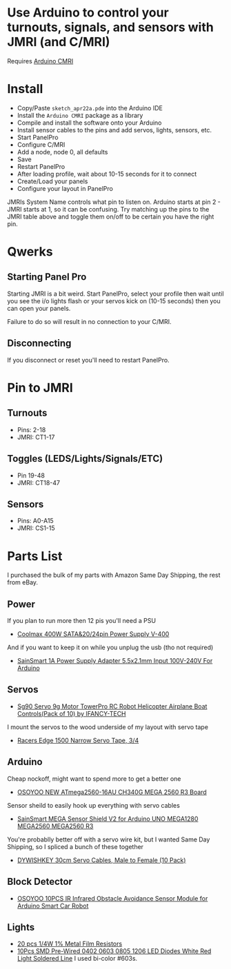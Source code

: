 # Use Arduino to control your turnouts, signals, and sensors with JMRI (and C/MRI)

Requires [Arduino CMRI](https://github.com/madleech/ArduinoCMRI)

# Install
* Copy/Paste `sketch_apr22a.pde` into the  Arduino IDE
* Install the `Arduino CMRI` package as a library
* Compile and install the software onto your Arduino
* Install sensor cables to the pins and add servos, lights, sensors, etc.
* Start PanelPro
* Configure C/MRI
* Add a node, node 0, all defaults
* Save
* Restart PanelPro
* After loading profile, wait about 10-15 seconds for it to connect
* Create/Load your panels
* Configure your layout in PanelPro

JMRIs System Name controls what pin to listen on. Arduino starts at pin 2 - JMRI starts at 1, so it can be confusing. Try matching up the pins to the JMRI table above and toggle them on/off to be certain you have the right pin.

# Qwerks
## Starting Panel Pro
Starting JMRI is a bit weird. Start PanelPro, select your profile then wait until you see the i/o lights flash or your servos kick on (10-15 seconds) then you can open your panels.

Failure to do so will result in no connection to your C/MRI.

## Disconnecting
If you disconnect or reset you'll need to restart PanelPro.

# Pin to JMRI
## Turnouts
* Pins: 2-18
* JMRI: CT1-17

## Toggles (LEDS/Lights/Signals/ETC)
* Pin 19-48
* JMRI: CT18-47


## Sensors
* Pins: A0-A15
* JMRI: CS1-15



# Parts List
I purchased the bulk of my parts with Amazon Same Day Shipping, the rest from eBay.

## Power
If you plan to run more then 12 pis you'll need a PSU
* [Coolmax 400W SATA&20/24pin Power Supply V-400](https://www.amazon.com/gp/product/B000BKBVT8/ref=as_li_tl?ie=UTF8&camp=1789&creative=9325&creativeASIN=B000BKBVT8&linkCode=as2&tag=nscaleard-20&linkId=cf775b619f49f44135df18b3dd96b744)

And if you want to keep it on while you unplug the usb (tho not required)
* [SainSmart 1A Power Supply Adapter 5.5x2.1mm Input 100V-240V For Arduino](https://www.amazon.com/gp/product/B00WW26JZE/ref=as_li_tl?ie=UTF8&camp=1789&creative=9325&creativeASIN=B00WW26JZE&linkCode=as2&tag=nscaleard-20&linkId=64cd31efc78159777c7b8c6de464a1ac)

## Servos
* [Sg90 Servo 9g Motor TowerPro RC Robot Helicopter Airplane Boat Controls(Pack of 10) by IFANCY-TECH](https://www.amazon.com/gp/product/B01G95KPZ4/ref=as_li_tl?ie=UTF8&camp=1789&creative=9325&creativeASIN=B01G95KPZ4&linkCode=as2&tag=nscaleard-20&linkId=e70a3b7667552c12bddbadeb456a4fd2)

I mount the servos to the wood underside of my layout with servo tape
* [Racers Edge 1500 Narrow Servo Tape, 3/4](https://www.amazon.com/gp/product/B002PEB28I/ref=as_li_tl?ie=UTF8&camp=1789&creative=9325&creativeASIN=B002PEB28I&linkCode=as2&tag=nscaleard-20&linkId=312075f6034e052c5479f788bfd6f3c0)

## Arduino
Cheap nockoff, might want to spend more to get a better one
* [OSOYOO NEW ATmega2560-16AU CH340G MEGA 2560 R3 Board](https://www.amazon.com/gp/product/B00SFICZUM/ref=as_li_tl?ie=UTF8&camp=1789&creative=9325&creativeASIN=B00SFICZUM&linkCode=as2&tag=nscaleard-20&linkId=d2d0c427256ada272705ef8b78446abe)

Sensor sheild to easily hook up everything with servo cables
* [SainSmart MEGA Sensor Shield V2 for Arduino UNO MEGA1280 MEGA2560 MEGA2560 R3](https://www.amazon.com/gp/product/B007PABRNM/ref=as_li_tl?ie=UTF8&camp=1789&creative=9325&creativeASIN=B007PABRNM&linkCode=as2&tag=nscaleard-20&linkId=c6845803b299adb35251f95c3c73c753)

You're probablly better off with a servo wire kit, but I wanted Same Day Shipping, so I spliced a bunch of these together
* [DYWISHKEY 30cm Servo Cables, Male to Female (10 Pack)](https://www.amazon.com/gp/product/B01MXHLF3O/ref=as_li_tl?ie=UTF8&camp=1789&creative=9325&creativeASIN=B01MXHLF3O&linkCode=as2&tag=nscaleard-20&linkId=3660814bdfbfaf11e7e14043f135142d)

## Block Detector
 * [OSOYOO 10PCS IR Infrared Obstacle Avoidance Sensor Module for Arduino Smart Car Robot](https://www.amazon.com/gp/product/B01I57HIJ0/ref=as_li_tl?ie=UTF8&camp=1789&creative=9325&creativeASIN=B01I57HIJ0&linkCode=as2&tag=nscaleard-20&linkId=8796d3ca401af69ae40c0b9d52fe3572)

## Lights
* [20 pcs 1/4W 1% Metal Film Resistors](http://www.ebay.com/itm/361963578553?_trksid=p2057872.m2749.l2649&ssPageName=STRK%3AMEBIDX%3AIT)
* [10Pcs SMD Pre-Wired 0402 0603 0805 1206 LED Diodes White Red Light Soldered Line](http://www.ebay.com/itm/122032392862?_trksid=p2057872.m2749.l2649&var=421045039433&ssPageName=STRK%3AMEBIDX%3AIT) I used bi-color #603s.

 
